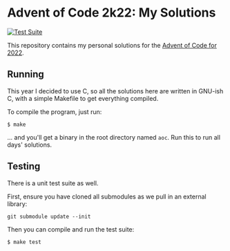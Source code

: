 # Advent of Code 2k22: My Solutions

[![Test Suite](https://github.com/alexblackie/aoc-2022/actions/workflows/test.yaml/badge.svg)](https://github.com/alexblackie/aoc-2022/actions/workflows/test.yaml)

This repository contains my personal solutions for the [Advent of Code for 2022][aoc].

[aoc]: https://adventofcode.com/2022

## Running

This year I decided to use C, so all the solutions here are written in GNU-ish
C, with a simple Makefile to get everything compiled.

To compile the program, just run:

```
$ make
```

... and you'll get a binary in the root directory named `aoc`. Run this to run
all days' solutions.

## Testing

There is a unit test suite as well.

First, ensure you have cloned all submodules as we pull in an external library:

```
git submodule update --init
```

Then you can compile and run the test suite:

```
$ make test
```
